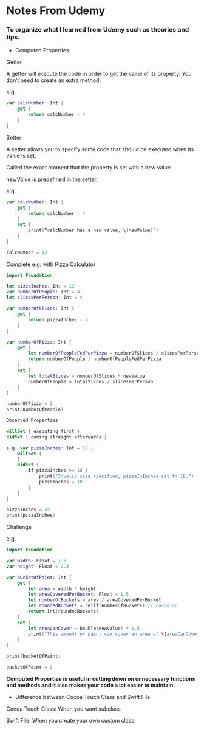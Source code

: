# Notes From Udemy
### To organize what I learned from Udemy such as theories and tips.
* Computed Properties

Getter

A getter will execute the code in order to get the value of its property.
You don’t need to create an extra method.

e.g. 
```swift
var calcNumber: Int {
    get {
        return calcNumber - 4
    }
}
```

Setter 

A setter allows you to specify some code that should be executed when its value is set.

Called the exact moment that the property is set with a new value.

newValue is predefined in the setter.

e.g. 
```swift
var calcNumber: Int {
    get {
        return calcNumber - 4
    }
    set {
        print(“calcNumber has a new value, \(newValue)”)
    }
}    

calcNumber = 12
```

Complete e.g. with Pizza Calculator
```swift
import Foundation

let pizzaInches: Int = 12
var numberOfPeople: Int = 4
let slicesPerPerson: Int = 4

var numberOfSlices: Int {
    get {
        return pizzaInches - 4
    }
}

var numberOfPizza: Int {
    get {
        let numberOfPeopleFedPerPizza = numberOfSlices / slicesPerPerson
        return numberOfPeople / numberOfPeopleFedPerPizza
    }
    set {
        let totalSlices = numberOfSlices * newValue
        numberOfPeople = totalSlices / slicesPerPerson
    }
}

numberOfPizza = 2
print(numberOfPeople)

Observed Properties

willSet { executing first }
didSet { coming straight afterwards }

e.g. var pizzaInches: Int = 12 {
    willSet {
    }
    didSet {
        if pizzaInches >= 18 {
            print("Invalid size specified, pizzaInInches set to 18.")
            pizzaInches = 18
        }
    }
}

pizzaInches = 33
print(pizzaInches)
```

Challenge

e.g. 
```swift
import Foundation

var width: Float = 1.5
var height: Float = 2.3

var bucketOfPaint: Int {
    get {
        let area = width * height
        let areaCoveredPerBucket: Float = 1.5
        let numberOfBuckets = area / areaCoveredPerBucket
        let roundedBuckets = ceilf(numberOfBuckets) // round up
        return Int(roundedBuckets)
    }
    set {
        let areaCanCover = Double(newValue) * 1.5
        print("This amount of paint can cover an area of \(areaCanCover)")
    }
}

print(bucketOfPaint)

bucketOfPaint = 2
```

**Computed Properties is useful in cutting down on unnecessary functions and methods and it also makes your code a lot easier to maintain.**

* Difference between Cocoa Touch Class and Swift File

Cocoa Touch Class: When you want subclass

Swift File: When you create your own custom class
